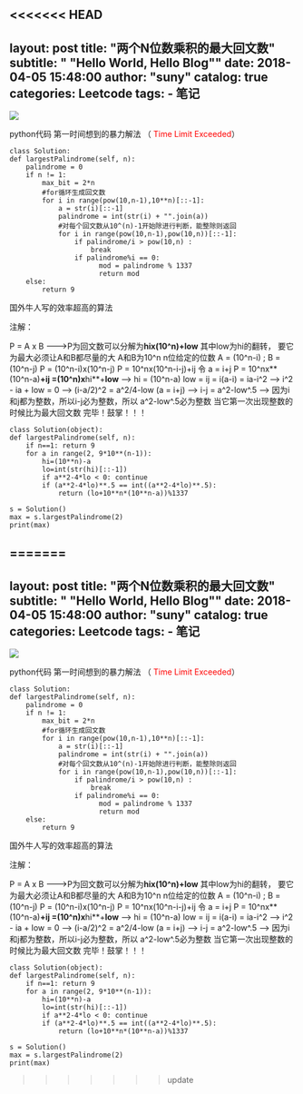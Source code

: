 <<<<<<< HEAD
---
layout:     post
title:      "两个N位数乘积的最大回文数"
subtitle:   " \"Hello World, Hello Blog\""
date:       2018-04-05 15:48:00
author:     "suny"
catalog: true
categories: Leetcode
tags:
    - 笔记
---
<img src="/img/LargestPalindromeProduct.jpg"/>

python代码
第一时间想到的暴力解法 （ <font color = "red">Time Limit Exceeded</font>）

	class Solution:
    def largestPalindrome(self, n):
        palindrome = 0
        if n != 1:
            max_bit = 2*n
			#for循环生成回文数
            for i in range(pow(10,n-1),10**n)[::-1]:
                a = str(i)[::-1]
                palindrome = int(str(i) + "".join(a))
				#对每个回文数从10^(n)-1开始除进行判断，能整除则返回
                for i in range(pow(10,n-1),pow(10,n))[::-1]:
                    if palindrome/i > pow(10,n) :
                        break
                    if palindrome%i == 0:
                          mod = palindrome % 1337   
                          return mod
        else:
            return 9            
            
国外牛人写的效率超高的算法

注解：
	
 P = A x B --->P为回文数可以分解为**hix(10^n)+low** 其中low为hi的翻转， 要它为最大必须让A和B都尽量的大 A和B为10^n  n位给定的位数
 A = (10^n-i) ; B = (10^n-j)
 P = (10^n-i)x(10^n-j)
 P = 10^nx(10^n-i-j)+ij   令 a = i+j 
 P = 10^nx**(10^n-a)**+**ij** =(10^n)x**hi**+**low**
 --> hi = (10^n-a) low = ij = i(a-i) = ia-i^2
 --> i^2 - ia + low = 0
 --> (i-a/2)^2 = a^2/4-low  (a = i+j)
 -->  i-j = a^2-low^.5
 -->  因为i和j都为整数，所以i-j必为整数，所以 a^2-low^.5必为整数 当它第一次出现整数的时候比为最大回文数
完毕！鼓掌！！！

	class Solution(object):
    def largestPalindrome(self, n):
        if n==1: return 9
        for a in range(2, 9*10**(n-1)):
            hi=(10**n)-a
            lo=int(str(hi)[::-1])
            if a**2-4*lo < 0: continue
            if (a**2-4*lo)**.5 == int((a**2-4*lo)**.5):
                return (lo+10**n*(10**n-a))%1337
            
	s = Solution()
	max = s.largestPalindrome(2)
	print(max)

	            
        
	
	


=======
---
layout:     post
title:      "两个N位数乘积的最大回文数"
subtitle:   " \"Hello World, Hello Blog\""
date:       2018-04-05 15:48:00
author:     "suny"
catalog: true
categories: Leetcode
tags:
    - 笔记
---
<img src="/img/LargestPalindromeProduct.jpg"/>

python代码
第一时间想到的暴力解法 （ <font color = "red">Time Limit Exceeded</font>）

	class Solution:
    def largestPalindrome(self, n):
        palindrome = 0
        if n != 1:
            max_bit = 2*n
			#for循环生成回文数
            for i in range(pow(10,n-1),10**n)[::-1]:
                a = str(i)[::-1]
                palindrome = int(str(i) + "".join(a))
				#对每个回文数从10^(n)-1开始除进行判断，能整除则返回
                for i in range(pow(10,n-1),pow(10,n))[::-1]:
                    if palindrome/i > pow(10,n) :
                        break
                    if palindrome%i == 0:
                          mod = palindrome % 1337   
                          return mod
        else:
            return 9            
            
国外牛人写的效率超高的算法

注解：
	
 P = A x B --->P为回文数可以分解为**hix(10^n)+low** 其中low为hi的翻转， 要它为最大必须让A和B都尽量的大 A和B为10^n  n位给定的位数
 A = (10^n-i) ; B = (10^n-j)
 P = (10^n-i)x(10^n-j)
 P = 10^nx(10^n-i-j)+ij   令 a = i+j 
 P = 10^nx**(10^n-a)**+**ij** =(10^n)x**hi**+**low**
 --> hi = (10^n-a) low = ij = i(a-i) = ia-i^2
 --> i^2 - ia + low = 0
 --> (i-a/2)^2 = a^2/4-low  (a = i+j)
 -->  i-j = a^2-low^.5
 -->  因为i和j都为整数，所以i-j必为整数，所以 a^2-low^.5必为整数 当它第一次出现整数的时候比为最大回文数
完毕！鼓掌！！！

	class Solution(object):
    def largestPalindrome(self, n):
        if n==1: return 9
        for a in range(2, 9*10**(n-1)):
            hi=(10**n)-a
            lo=int(str(hi)[::-1])
            if a**2-4*lo < 0: continue
            if (a**2-4*lo)**.5 == int((a**2-4*lo)**.5):
                return (lo+10**n*(10**n-a))%1337
            
	s = Solution()
	max = s.largestPalindrome(2)
	print(max)

	            
        
	
	


>>>>>>> update
